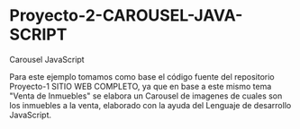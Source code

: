 # Proyecto-2-CAROUSEL-JAVA-SCRIPT
Carousel JavaScript

Para este ejemplo tomamos como base el código fuente del repositorio Proyecto-1 SITIO WEB COMPLETO, ya que en base a este mismo tema "Venta de Inmuebles"
se elabora un Carousel de imagenes de cuales son los inmuebles a la venta, elaborado con la ayuda del Lenguaje de desarrollo JavaScript.
